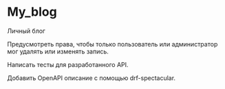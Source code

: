 # My_blog
Личный блог

Предусмотреть права, чтобы только пользователь или администратор мог удалять или изменять запись.

Написать тесты для разработанного API.

Добавить OpenAPI описание с помощью drf-spectacular.
